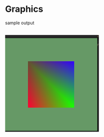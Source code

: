 # Graphics
<p>sample output</p>
<br>
<img src="https://github.com/Bultut-yegon/Graphics/blob/main/output/quad.png">
